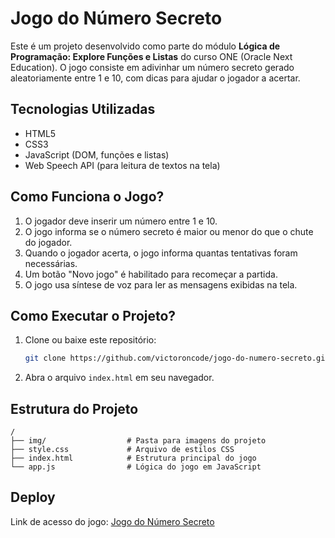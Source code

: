 # Jogo do Número Secreto

Este é um projeto desenvolvido como parte do módulo **Lógica de Programação: Explore Funções e Listas** do curso ONE (Oracle Next Education). O jogo consiste em adivinhar um número secreto gerado aleatoriamente entre 1 e 10, com dicas para ajudar o jogador a acertar.

## Tecnologias Utilizadas

- HTML5
- CSS3
- JavaScript (DOM, funções e listas)
- Web Speech API (para leitura de textos na tela)

## Como Funciona o Jogo?

1. O jogador deve inserir um número entre 1 e 10.
2. O jogo informa se o número secreto é maior ou menor do que o chute do jogador.
3. Quando o jogador acerta, o jogo informa quantas tentativas foram necessárias.
4. Um botão "Novo jogo" é habilitado para recomeçar a partida.
5. O jogo usa síntese de voz para ler as mensagens exibidas na tela.

## Como Executar o Projeto?

1. Clone ou baixe este repositório:
   ```bash
   git clone https://github.com/victoroncode/jogo-do-numero-secreto.git
   ```
2. Abra o arquivo `index.html` em seu navegador.

## Estrutura do Projeto

```
/
├── img/                  # Pasta para imagens do projeto
├── style.css             # Arquivo de estilos CSS
├── index.html            # Estrutura principal do jogo
└── app.js                # Lógica do jogo em JavaScript
```

## Deploy
Link de acesso do jogo: [Jogo do Número Secreto](jogo-do-numero-secreto-sable-psi.vercel.app)


